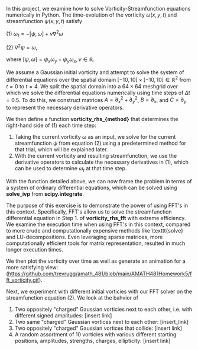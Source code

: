 In this project, we examine how to solve Vorticity-Streamfunction equations numerically in Python. The time-evolution of the vorticity $\omega(x,y,t)$ and streamfunction $\psi(x,y,t)$ satisfy

(1) $\omega_t = -[\psi, \omega] + \nu \nabla^2 \omega$

(2) $\nabla^2 \psi = \omega$,

where $[\psi, \omega] = \psi_x \omega_y - \psi_y \omega_x, \nu \in \mathbb{R}$. 

We assume a Gaussian initial vorticity and attempt to solve the system of differential equations over the spatial domain $[-10,10] \times [-10, 10] \in \mathbb{R}^2$ from $t = 0$ to $t = 4$. We split the spatial domain into a $64 \times 64$ meshgrid over which we solve the differential equations numerically using time steps of $\Delta t = 0.5$. To do this, we construct matrices $A = \partial_x^2 + \partial_y^2$, $B = \partial_x$, and $C = \partial_y$ to represent the necessary derivative operators.

We then define a function **vorticity_rhs_{method}** that determines the right-hand side of (1) each time step:

1. Taking the current vorticity $\omega$ as an input, we solve for the current streamfunction $\psi$ from equation (2) using a predetermined method for that trial, which will be explained later.
2. With the current vorticity and resulting streamfunction, we use the derivative operators to calculate the necessary derivatives in (1), which can be used to determine $\omega_t$ at that time step.

With the function detailed above, we can now frame the problem in terms of a system of ordinary differential equations, which can be solved using **solve_ivp** from **scipy.integrate**.

The purpose of this exercise is to demonstrate the power of using FFT's in this context. Specifically, FFT's allow us to solve the streamfunction differential equation in Step 1. of **vorticity_rhs_fft** with extreme efficiency. We examine the execution time when using FFT's in this context, compared to more crude and computationally expensive methods like \texttt{solve} and LU-decompositions. Even leveraging sparse matrices, more computationally efficient tools for matrix representation, resulted in much longer execution times.

We then plot the vorticity over time as well as generate an animation for a more satisfying view: (https://github.com/trevrugg/amath_481/blob/main/AMATH481Homework5/fft_vorticity.gif). 

Next, we experiment with different initial vorticies with our FFT solver on the streamfunction equation (2). We look at the bahvior of

1. Two oppositely "charged" Gaussian vorticies next to each other, i.e. with different signed amplitudes: [insert link]
2. Two same "charged" Gaussian vortices next to each other: [insert_link]
3. Two oppositely "charged" Gaussian vortices that collide: [insert link]
4. A random assortment of 10 vorticies with various different starting positions, amplitudes, strengths, charges, ellipticity: [insert link]
